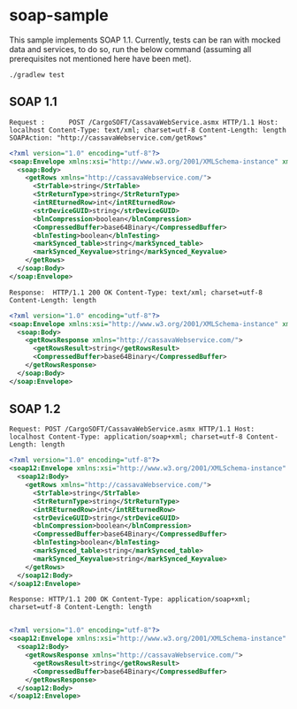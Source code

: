# soap-sample

This sample implements SOAP 1.1. Currently, tests can be ran with mocked data and services, to do so, run the below command (assuming all prerequisites not mentioned here have been met).

```
./gradlew test
```

## SOAP 1.1

`
Request :      POST /CargoSOFT/CassavaWebService.asmx HTTP/1.1
Host: localhost
Content-Type: text/xml; charset=utf-8
Content-Length: length
SOAPAction: "http://cassavaWebservice.com/getRows"
`

```xml
<?xml version="1.0" encoding="utf-8"?>
<soap:Envelope xmlns:xsi="http://www.w3.org/2001/XMLSchema-instance" xmlns:xsd="http://www.w3.org/2001/XMLSchema" xmlns:soap="http://schemas.xmlsoap.org/soap/envelope/">
  <soap:Body>
    <getRows xmlns="http://cassavaWebservice.com/">
      <StrTable>string</StrTable>
      <StrReturnType>string</StrReturnType>
      <intREturnedRow>int</intREturnedRow>
      <strDeviceGUID>string</strDeviceGUID>
      <blnCompression>boolean</blnCompression>
      <CompressedBuffer>base64Binary</CompressedBuffer>
      <blnTesting>boolean</blnTesting>
      <markSynced_table>string</markSynced_table>
      <markSynced_Keyvalue>string</markSynced_Keyvalue>
    </getRows>
  </soap:Body>
</soap:Envelope>

```

`
Response:  HTTP/1.1 200 OK
Content-Type: text/xml; charset=utf-8
Content-Length: length
`

```xml
<?xml version="1.0" encoding="utf-8"?>
<soap:Envelope xmlns:xsi="http://www.w3.org/2001/XMLSchema-instance" xmlns:xsd="http://www.w3.org/2001/XMLSchema" xmlns:soap="http://schemas.xmlsoap.org/soap/envelope/">
  <soap:Body>
    <getRowsResponse xmlns="http://cassavaWebservice.com/">
      <getRowsResult>string</getRowsResult>
      <CompressedBuffer>base64Binary</CompressedBuffer>
    </getRowsResponse>
  </soap:Body>
</soap:Envelope>

```

## SOAP 1.2

`
Request: POST /CargoSOFT/CassavaWebService.asmx HTTP/1.1
Host: localhost
Content-Type: application/soap+xml; charset=utf-8
Content-Length: length
`

```xml
<?xml version="1.0" encoding="utf-8"?>
<soap12:Envelope xmlns:xsi="http://www.w3.org/2001/XMLSchema-instance" xmlns:xsd="http://www.w3.org/2001/XMLSchema" xmlns:soap12="http://www.w3.org/2003/05/soap-envelope">
  <soap12:Body>
    <getRows xmlns="http://cassavaWebservice.com/">
      <StrTable>string</StrTable>
      <StrReturnType>string</StrReturnType>
      <intREturnedRow>int</intREturnedRow>
      <strDeviceGUID>string</strDeviceGUID>
      <blnCompression>boolean</blnCompression>
      <CompressedBuffer>base64Binary</CompressedBuffer>
      <blnTesting>boolean</blnTesting>
      <markSynced_table>string</markSynced_table>
      <markSynced_Keyvalue>string</markSynced_Keyvalue>
    </getRows>
  </soap12:Body>
</soap12:Envelope>

```
`
Response: HTTP/1.1 200 OK
Content-Type: application/soap+xml; charset=utf-8
Content-Length: length
`

```xml

<?xml version="1.0" encoding="utf-8"?>
<soap12:Envelope xmlns:xsi="http://www.w3.org/2001/XMLSchema-instance" xmlns:xsd="http://www.w3.org/2001/XMLSchema" xmlns:soap12="http://www.w3.org/2003/05/soap-envelope">
  <soap12:Body>
    <getRowsResponse xmlns="http://cassavaWebservice.com/">
      <getRowsResult>string</getRowsResult>
      <CompressedBuffer>base64Binary</CompressedBuffer>
    </getRowsResponse>
  </soap12:Body>
</soap12:Envelope>

```
